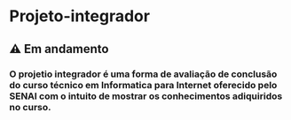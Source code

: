# Projeto-integrador

## :warning: Em andamento
### O projetio integrador é uma forma de avaliação de conclusão do curso técnico em Informatica para Internet oferecido pelo SENAI com o intuito de mostrar os conhecimentos adiquiridos no curso.